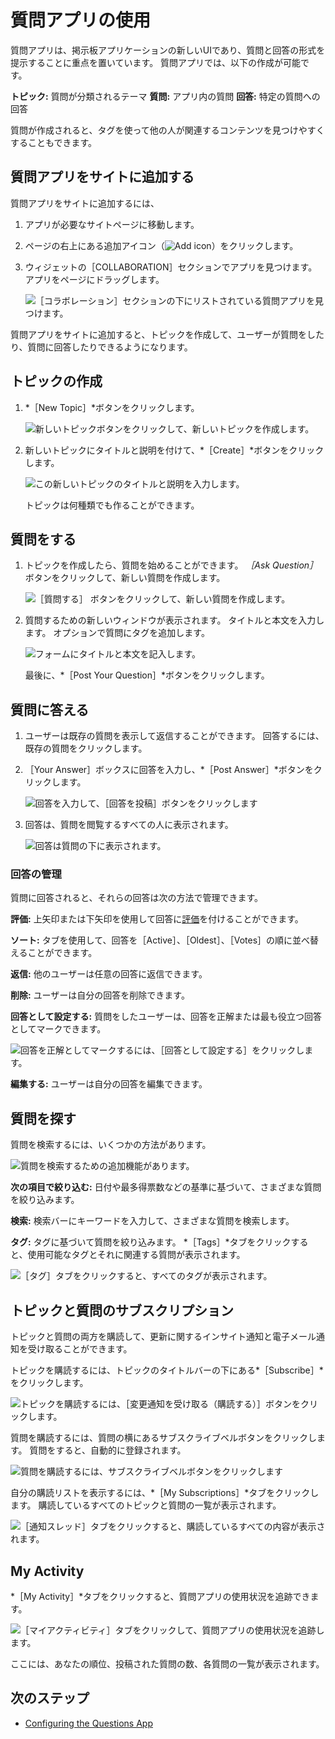 # 質問アプリの使用

質問アプリは、掲示板アプリケーションの新しいUIであり、質問と回答の形式を提示することに重点を置いています。 質問アプリでは、以下の作成が可能です。

**トピック:** 質問が分類されるテーマ **質問:** アプリ内の質問 **回答:** 特定の質問への回答

質問が作成されると、タグを使って他の人が関連するコンテンツを見つけやすくすることもできます。

## 質問アプリをサイトに追加する

質問アプリをサイトに追加するには、

1. アプリが必要なサイトページに移動します。

1. ページの右上にある追加アイコン（![Add icon](../../images/icon-add-app.png)）をクリックします。

1. ウィジェットの［COLLABORATION］セクションでアプリを見つけます。 アプリをページにドラッグします。

    ![［コラボレーション］セクションの下にリストされている質問アプリを見つけます。](using-the-questions-app/images/14.png)

質問アプリをサイトに追加すると、トピックを作成して、ユーザーが質問をしたり、質問に回答したりできるようになります。


<!-- What permissions?
Note that only users with the requisite permissions have the ability to create topics.
-->

## トピックの作成

1. *［New Topic］*ボタンをクリックします。

   ![新しいトピックボタンをクリックして、新しいトピックを作成します。](using-the-questions-app/images/01.png)

1. 新しいトピックにタイトルと説明を付けて、*［Create］*ボタンをクリックします。

   ![この新しいトピックのタイトルと説明を入力します。](using-the-questions-app/images/02.png)

   トピックは何種類でも作ることができます。

## 質問をする

1. トピックを作成したら、質問を始めることができます。 *［Ask Question］* ボタンをクリックして、新しい質問を作成します。

   ![［質問する］ ボタンをクリックして、新しい質問を作成します。](using-the-questions-app/images/03.png)

1. 質問するための新しいウィンドウが表示されます。 タイトルと本文を入力します。 オプションで質問にタグを追加します。

   ![フォームにタイトルと本文を記入します。](using-the-questions-app/images/04.png)

   最後に、*［Post Your Question］*ボタンをクリックします。

## 質問に答える

1. ユーザーは既存の質問を表示して返信することができます。 回答するには、既存の質問をクリックします。

1. ［Your Answer］ボックスに回答を入力し、*［Post Answer］*ボタンをクリックします。

    ![回答を入力して、［回答を投稿］ボタンをクリックします](using-the-questions-app/images/05.png)

1. 回答は、質問を閲覧するすべての人に表示されます。

    ![回答は質問の下に表示されます。](using-the-questions-app/images/06.png)

### 回答の管理

質問に回答されると、それらの回答は次の方法で管理できます。

**評価:** 上矢印または下矢印を使用して回答に[評価](../social-tools/user-guide/using-the-ratings-system.md)を付けることができます。

**ソート:** タブを使用して、回答を［Active］、［Oldest］、［Votes］の順に並べ替えることができます。

**返信:** 他のユーザーは任意の回答に返信できます。

**削除:** ユーザーは自分の回答を削除できます。

**回答として設定する:** 質問をしたユーザーは、回答を正解または最も役立つ回答としてマークできます。

![回答を正解としてマークするには、［回答として設定する］をクリックします。](using-the-questions-app/images/07.png)

**編集する:** ユーザーは自分の回答を編集できます。

## 質問を探す

質問を検索するには、いくつかの方法があります。

![質問を検索するための追加機能があります。](using-the-questions-app/images/08.png)

**次の項目で絞り込む:** 日付や最多得票数などの基準に基づいて、さまざまな質問を絞り込みます。

**検索:** 検索バーにキーワードを入力して、さまざまな質問を検索します。

**タグ:** タグに基づいて質問を絞り込みます。 *［Tags］*タブをクリックすると、使用可能なタグとそれに関連する質問が表示されます。

![［タグ］タブをクリックすると、すべてのタグが表示されます。](using-the-questions-app/images/09.png)

## トピックと質問のサブスクリプション

トピックと質問の両方を購読して、更新に関するインサイト通知と電子メール通知を受け取ることができます。

トピックを購読するには、トピックのタイトルバーの下にある*［Subscribe］*をクリックします。

![トピックを購読するには、［変更通知を受け取る（購読する）］ボタンをクリックします。](using-the-questions-app/images/10.png)

質問を購読するには、質問の横にあるサブスクライブベルボタンをクリックします。 質問をすると、自動的に登録されます。

![質問を購読するには、サブスクライブベルボタンをクリックします](using-the-questions-app/images/11.png)

自分の購読リストを表示するには、*［My Subscriptions］*タブをクリックします。 購読しているすべてのトピックと質問の一覧が表示されます。

![［通知スレッド］タブをクリックすると、購読しているすべての内容が表示されます。](using-the-questions-app/images/12.png)

## My Activity

*［My Activity］*タブをクリックすると、質問アプリの使用状況を追跡できます。

![［マイアクティビティ］タブをクリックして、質問アプリの使用状況を追跡します。](using-the-questions-app/images/13.png)

ここには、あなたの順位、投稿された質問の数、各質問の一覧が表示されます。

## 次のステップ

* [Configuring the Questions App](./configuring-the-questions-app.md)
